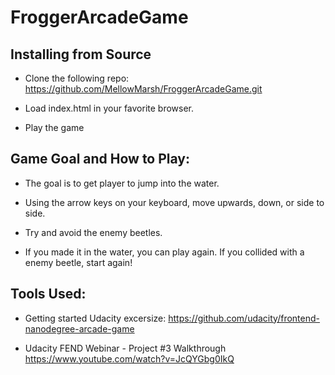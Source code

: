 # FroggerArcadeGame

## Installing from Source

* Clone the following repo:
  https://github.com/MellowMarsh/FroggerArcadeGame.git
  
* Load index.html in your favorite browser.

* Play the game

## Game Goal and How to Play:

* The goal is to get player to jump into the water. 

* Using the arrow keys on your keyboard, move upwards, down, or side to side.

* Try and avoid the enemy beetles.

* If you made it in the water, you can play again. If you collided with a enemy beetle, start again!

## Tools Used:

* Getting started Udacity excersize:
  https://github.com/udacity/frontend-nanodegree-arcade-game


* Udacity FEND Webinar - Project #3 Walkthrough
  https://www.youtube.com/watch?v=JcQYGbg0IkQ
